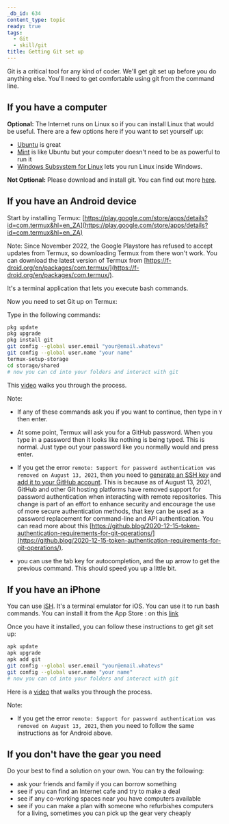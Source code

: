 ```yaml
---
_db_id: 634
content_type: topic
ready: true
tags:
  - Git
  - skill/git
title: Getting Git set up
---
```


Git is a critical tool for any kind of coder. We'll get git set up before you do anything else. You'll need to get comfortable using git from the command line.

## If you have a computer

**Optional:** The Internet runs on Linux so if you can install Linux that would be useful. There are a few options here if you want to set yourself up:

- [Ubuntu](https://ubuntu.com/) is great
- [Mint](https://linuxmint.com/) is like Ubuntu but your computer doesn't need to be as powerful to run it
- [Windows Subsystem for Linux](https://docs.microsoft.com/en-us/windows/wsl/install-win10) lets you run Linux inside Windows.

**Not Optional:** Please download and install git. You can find out more [here](https://git-scm.com/).

## If you have an Android device

Start by installing Termux: [https://play.google.com/store/apps/details?id=com.termux&hl=en_ZA](https://play.google.com/store/apps/details?id=com.termux&hl=en_ZA)

Note: Since November 2022, the Google Playstore has refused to accept updates from Termux, so downloading Termux from there won't work. You can download the latest version of Termux from [https://f-droid.org/en/packages/com.termux/](https://f-droid.org/en/packages/com.termux/).

It's a terminal application that lets you execute bash commands.

Now you need to set Git up on Termux:

Type in the following commands:

```bash
pkg update
pkg upgrade
pkg install git
git config --global user.email "your@email.whatevs"
git config --global user.name "your name"
termux-setup-storage
cd storage/shared
# now you can cd into your folders and interact with git
```

This [video](https://www.youtube.com/watch?v=DG3l9sxFVnY) walks you through the process.

Note:

- If any of these commands ask you if you want to continue, then type in `Y` then enter.
- At some point, Termux will ask you for a GitHub password. When you type in a password then it looks like nothing is being typed. This is normal. Just type out your password like you normally would and press enter.
- If you get the error `remote: Support for password authentication was removed on August 13, 2021`, then you need to [generate an SSH key](https://docs.github.com/en/github/authenticating-to-github/connecting-to-github-with-ssh/generating-a-new-ssh-key-and-adding-it-to-the-ssh-agent) and [add it to your GitHub account](https://docs.github.com/en/github/authenticating-to-github/connecting-to-github-with-ssh/adding-a-new-ssh-key-to-your-github-account). This is because as of August 13, 2021, GitHub and other Git hosting platforms have removed support for password authentication when interacting with remote repositories. This change is part of an effort to enhance security and encourage the use of more secure authentication methods, that key can be used as a password replacement for command-line and API authentication. You can read more about this [https://github.blog/2020-12-15-token-authentication-requirements-for-git-operations/](https://github.blog/2020-12-15-token-authentication-requirements-for-git-operations/).

- you can use the tab key for autocompletion, and the up arrow to get the previous command. This should speed you up a little bit.

## If you have an iPhone

You can use [iSH](https://ish.app/). It's a terminal emulator for iOS. You can use it to run bash commands. You can install it from the App Store : on this [link](https://apps.apple.com/za/app/ish-shell/id1436902243)

Once you have it installed, you can follow these instructions to get git set up:

```bash
apk update
apk upgrade
apk add git
git config --global user.email "your@email.whatevs"
git config --global user.name "your name"
# now you can cd into your folders and interact with git
```

Here is a [video](https://www.youtube.com/watch?v=-8HDJYEIAdQ) that walks you through the process.

Note:

- If you get the error `remote: Support for password authentication was removed on August 13, 2021`, then you need to follow the same instructions as for Android above.

## If you don't have the gear you need

Do your best to find a solution on your own. You can try the following:

- ask your friends and family if you can borrow something
- see if you can find an Internet cafe and try to make a deal
- see if any co-working spaces near you have computers available
- see if you can make a plan with someone who refurbishes computers for a living, sometimes you can pick up the gear very cheaply
